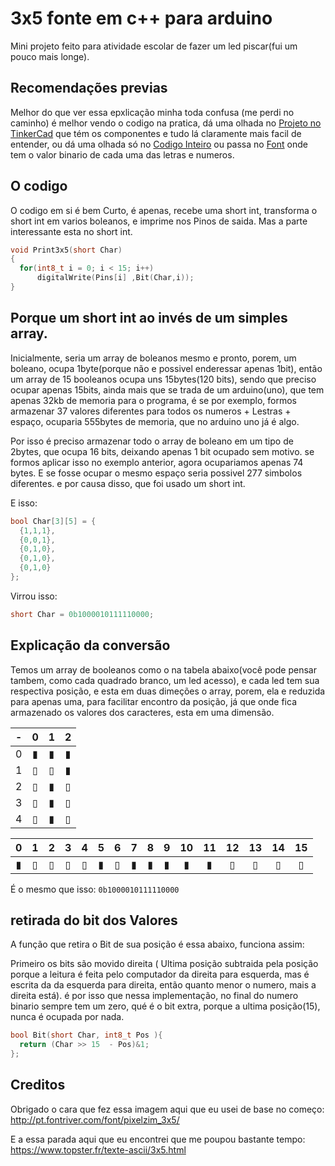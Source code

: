 # 3x5 fonte em c++ para arduino
Mini projeto feito para atividade escolar de fazer um led piscar(fui um pouco mais longe).

## Recomendações previas
Melhor do que ver essa epxlicação minha toda confusa (me perdi no caminho) é melhor vendo o codigo na pratica, dá uma olhada no [Projeto no TinkerCad](https://www.tinkercad.com/things/hV0O1d4srxF) que tém os componentes e tudo lá claramente mais facil de entender, ou dá uma olhada só no [Codigo Inteiro](/code.cpp) ou passa no [Font](Font.md) onde tem o valor binario de cada uma das letras e numeros.

## O codigo
O codigo em si é bem Curto, é apenas, recebe uma short int, transforma o short int em varios boleanos, e imprime nos Pinos de saida. Mas a parte interessante esta no short int.
```cpp
void Print3x5(short Char)
{
  for(int8_t i = 0; i < 15; i++)
      digitalWrite(Pins[i] ,Bit(Char,i));
}
```
## Porque um short int ao invés de um simples array. 
Inicialmente, seria  um array de boleanos mesmo e pronto, porem, um boleano, ocupa 1byte(porque não e possivel enderessar apenas 1bit), então um array de 15 booleanos ocupa uns 15bytes(120 bits), sendo que preciso ocupar apenas 15bits, ainda mais que se trada de um arduino(uno), que tem apenas 32kb de memoria para o programa, é se por exemplo, formos armazenar 37 valores diferentes para todos os numeros + Lestras + espaço, ocuparia 555bytes de memoria, que no arduino uno já é algo.

Por isso é preciso armazenar todo o array de boleano em um tipo de 2bytes, que ocupa 16 bits, deixando apenas 1 bit ocupado sem motivo. se formos aplicar isso no exemplo anterior, agora ocupariamos apenas 74 bytes. E se fosse ocupar o mesmo espaço seria possivel 277 simbolos diferentes. e por causa disso, que foi usado um short int.

E isso:
```cpp
bool Char[3][5] = {
  {1,1,1},
  {0,0,1},
  {0,1,0},
  {0,1,0},
  {0,1,0}
};
``` 
Virrou isso:
```cpp
short Char = 0b1000010111110000;
``` 
## Explicação da conversão
 
Temos um array de booleanos como o na tabela abaixo(você pode pensar tambem, como cada quadrado branco, um led acesso), e cada led tem sua respectiva posição, e esta em duas dimeções o array, porem, ela e reduzida para apenas uma, para facilitar encontro da posição, já que onde fica armazenado os valores dos caracteres, esta em uma dimensão. 

-|0|1|2
:-:|:-:|:-:|:-:
0|▮|▮|▮
1|▯|▯|▮
2|▯|▮|▯
3|▯|▮|▯
4|▯|▮|▯


|0 |  1| 2 | 3 | 4 | 5 | 6 | 7 | 8 | 9 |10 |11 |12 |13 |14 |15|
|:-:|:-:|:-:|:-:|:-:|:-:|:-:|:-:|:-:|:-:|:-:|:-:|:-:|:-:|:-:|:-:|
|▮| ▯ |▯ |▯ |▯ |▮ |▯ |▮ |▮ | ▮ |▮ |▮ |▯ |▯  |▯ |▯

É o mesmo que isso: 
`0b1000010111110000`

## retirada do bit dos Valores

A função que retira o Bit de sua posição é essa abaixo, funciona assim:

Primeiro os bits são movido  direita ( Ultima posição subtraida pela posição porque a leitura é feita pelo computador da direita para esquerda, mas é escrita da da esquerda para direita, então quanto menor o numero, mais a direita está). é por isso que nessa implementação, no final do numero binario sempre tem um zero, qué é o bit extra, porque a ultima posição(15), nunca é ocupada por nada. 

```cpp
bool Bit(short Char, int8_t Pos ){
  return (Char >> 15  - Pos)&1;
};
```

## Creditos
Obrigado o cara que fez essa imagem aqui que eu usei de base no começo:
 http://pt.fontriver.com/font/pixelzim_3x5/

E a essa parada aqui que eu encontrei que me poupou bastante tempo:
  https://www.topster.fr/texte-ascii/3x5.html
